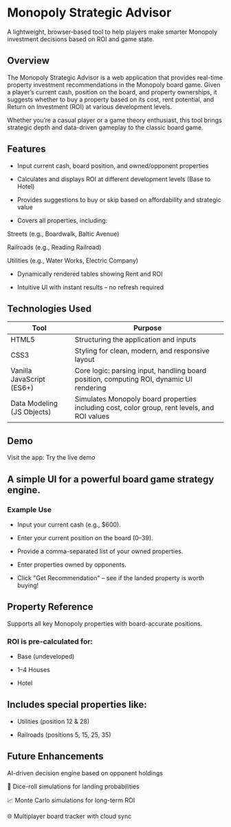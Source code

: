 # Monopoly Strategic Advisor
A lightweight, browser-based tool to help players make smarter Monopoly investment decisions based on ROI and game state.

## Overview
The Monopoly Strategic Advisor is a web application that provides real-time property investment recommendations in the Monopoly board game. Given a player’s current cash, position on the board, and property ownerships, it suggests whether to buy a property based on its cost, rent potential, and Return on Investment (ROI) at various development levels.

Whether you’re a casual player or a game theory enthusiast, this tool brings strategic depth and data-driven gameplay to the classic board game.

## Features
 - Input current cash, board position, and owned/opponent properties

 - Calculates and displays ROI at different development levels (Base to Hotel)

 - Provides suggestions to buy or skip based on affordability and strategic value

 - Covers all properties, including:

Streets (e.g., Boardwalk, Baltic Avenue)

Railroads (e.g., Reading Railroad)

Utilities (e.g., Water Works, Electric Company)

- Dynamically rendered tables showing Rent and ROI

- Intuitive UI with instant results – no refresh required

## Technologies Used
| Tool	| Purpose |
|-------|--------|
| HTML5 |	Structuring the application and inputs |
| CSS3 |	Styling for clean, modern, and responsive layout |
| Vanilla JavaScript (ES6+) |	Core logic: parsing input, handling board position, computing ROI, dynamic UI rendering |
| Data Modeling (JS Objects) |	Simulates Monopoly board properties including cost, color group, rent levels, and ROI values |

## Demo
 Visit the app: Try the live demo


## A simple UI for a powerful board game strategy engine.

### Example Use
- Input your current cash (e.g., $600).

- Enter your current position on the board (0–39).

- Provide a comma-separated list of your owned properties.

- Enter properties owned by opponents.

- Click "Get Recommendation" – see if the landed property is worth buying!

## Property Reference
Supports all key Monopoly properties with board-accurate positions.

### ROI is pre-calculated for:

- Base (undeveloped)

- 1–4 Houses

- Hotel

## Includes special properties like:

- Utilities (position 12 & 28)

-  Railroads (positions 5, 15, 25, 35)

## Future Enhancements
 AI-driven decision engine based on opponent holdings

🎲 Dice-roll simulations for landing probabilities

📈 Monte Carlo simulations for long-term ROI

🌐 Multiplayer board tracker with cloud sync

